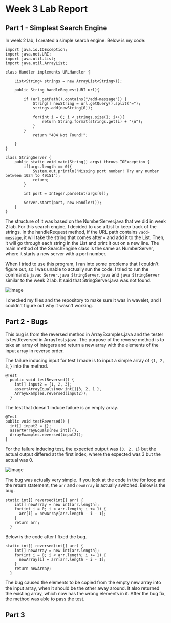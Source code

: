 # Week 3 Lab Report

## Part 1 - Simplest Search Engine

In week 2 lab, I created a simple search engine. Below is my code:

```
import java.io.IOException;
import java.net.URI;
import java.util.List;
import java.util.ArrayList;

class Handler implements URLHandler {

    List<String> strings = new ArrayList<String>();

    public String handleRequest(URI url){
    
        if (url.getPath().contains("/add-message")) {
            String[] newString = url.getQuery().split("=");
            strings.add(newString[0]);

            for(int i = 0; i < strings.size(); i++){   
                return String.format(strings.get(i) + "\n"); 
            }
        }
            return "404 Not Found!";
           
    }
}

class StringServer {
    public static void main(String[] args) throws IOException {
        if(args.length == 0){
            System.out.println("Missing port number! Try any number between 1024 to 49151");
            return;
        }

        int port = Integer.parseInt(args[0]);

        Server.start(port, new Handler());
    }
}
```

The structure of it was based on the NumberServer.java that we did in week 2 lab. For this search engine, I decided to use a List to keep track of the strings. In the handleRequest method, if the URL path contains `/add-message`, it will take the string that comes after `=` and add it to the List. Then, it will go through each string in the List and print it out on a new line. The main method of the SearchEngine class is the same as NumberServer, where it starts a new server with a port number.

When I tried to use this program, I ran into some problems that I couldn't figure out, so I was unable to actually run the code. I tried to run the commands `javac Server.java StringServer.java` and `java StringServer` similar to the week 2 lab. It said that StringServer.java was not found.

![image](https://user-images.githubusercontent.com/122491370/215204405-0254c95a-efe9-4fc9-bd12-fd03b50ad752.png)

I checked my files and the repository to make sure it was in wavelet, and I couldn't figure out why it wasn't working.

## Part 2 - Bugs

This bug is from the reversed method in ArrayExamples.java and the tester is testReversed in ArrayTests.java. The purpose of the reverse method is to take an array of integers and return a new array with the elements of the input array in reverse order.

The failure inducing input for test I made is to input a simple array of `{1, 2, 3,}` into the method.

```
@Test
  public void testReversed() {
    int[] input2 = {1, 2, 3};
    assertArrayEquals(new int[]{3, 2, 1 }, 
    ArrayExamples.reversed(input2));
  }
  ```
  
  The test that doesn't induce failure is an empty array.
  
  ```
  @Test
  public void testReversed() {
    int[] input2 = {};
    assertArrayEquals(new int[]{}, 
    ArrayExamples.reversed(input2));
  }
  ```
  
For the failure inducing test, the expected output was `{3, 2, 1}` but the actual output differed at the first index, where the expected was 3 but the actual was 0.
  
![image](https://user-images.githubusercontent.com/122491370/215203632-c0f0438b-dd16-4948-a1f9-706c47b83f3f.png)

The bug was actually very simple. If you look at the code in the for loop and the return statement, the `arr` and `newArray` is actually switched. Below is the bug.

```
static int[] reversed(int[] arr) {
    int[] newArray = new int[arr.length];
    for(int i = 0; i < arr.length; i += 1) {
      arr[i] = newArray[arr.length - i - 1];
    }
    return arr;
  }
  ```

Below is the code after I fixed the bug.

```
static int[] reversed(int[] arr) {
    int[] newArray = new int[arr.length];
    for(int i = 0; i < arr.length; i += 1) {
      newArray[i] = arr[arr.length - i - 1];
    }
    return newArray;
  }
  ```

The bug caused the elements to be copied from the empty new array into the input array, when it should be the other away around. It also returned the existing array, which now has the wrong elements in it. After the bug fix, the method was able to pass the test.

## Part 3
